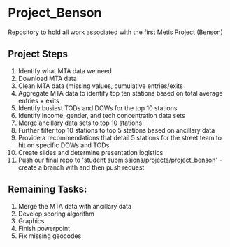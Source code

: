 # Project_Benson
Repository to hold all work associated with the first Metis Project (Benson)

## Project Steps
1. Identify what MTA data we need
2. Download MTA data
3. Clean MTA data (missing values, cumulative entries/exits
4. Aggregate MTA data to identify top ten stations based on total average entries + exits
5. Identify busiest TODs and DOWs for the top 10 stations
6. Identify income, gender, and tech concentration data sets
7. Merge ancillary data sets to top 10 stations
8. Further filter top 10 stations to top 5 stations based on ancillary data
9. Provide a recommendations that detail 5 stations for the street team to hit on specific DOWs and TODs
10. Create slides and determine presentation logistics
11. Push our final repo to 'student submissions/projects/project_benson' - create a branch with and then push request

## Remaining Tasks:
1. Merge the MTA data with ancillary data
2. Develop scoring algorithm
3. Graphics
4. Finish powerpoint
5. Fix missing geocodes
